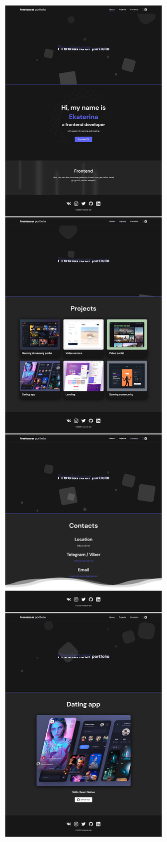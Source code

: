 ![Image alt](https://github.com/EkaterinaTihonenko/freelance-portfolio-react/blob/main/src/img/01.png)
![Image alt](https://github.com/EkaterinaTihonenko/freelance-portfolio-react/blob/main/src/img/02.png)
![Image alt](https://github.com/EkaterinaTihonenko/freelance-portfolio-react/blob/main/src/img/03.png)
![Image alt](https://github.com/EkaterinaTihonenko/freelance-portfolio-react/blob/main/src/img/04.png)
